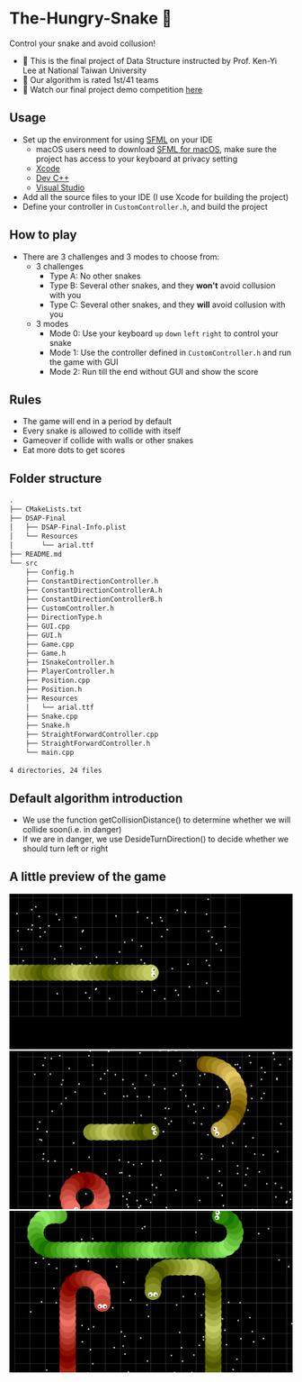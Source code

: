 # The-Hungry-Snake 🐍

Control your snake and avoid collusion!

- 🌴 This is the final project of Data Structure instructed by Prof. Ken-Yi Lee at National Taiwan University
- 🥇 Our algorithm is rated 1st/41 teams
- 🎥 Watch our final project demo competition [here](https://www.youtube.com/watch?v=RwqK-bDCWtg&ab_channel=FeisLee)

## Usage

- Set up the environment for using [SFML](https://www.sfml-dev.org/) on your IDE
  - macOS users need to download [SFML for macOS](https://www.sfml-dev.org/download/sfml/2.5.1/), make sure the project has access to your keyboard at privacy setting
  - [Xcode](https://blog.csdn.net/ilovestarbucks/article/details/124425801)
  - [Dev C++](https://programming727.pixnet.net/blog/post/24516428-c++-%E8%A8%AD%E7%BD%AE-sfml-dev-c++)
  - [Visual Studio](http://n.sfs.tw/content/index/14725#azm)
- Add all the source files to your IDE (I use Xcode for building the project)
- Define your controller in `CustomController.h`, and build the project

## How to play

- There are 3 challenges and 3 modes to choose from:
  - 3 challenges
    - Type A: No other snakes
    - Type B: Several other snakes, and they **won't** avoid collusion with you
    - Type C: Several other snakes, and they **will**  avoid collusion with you
  - 3 modes
    - Mode 0: Use your keyboard `up` `down` `left` `right` to control your snake
    - Mode 1: Use the controller defined in `CustomController.h` and run the game with GUI
    - Mode 2: Run till the end without GUI and show the score

## Rules

- The game will end in a period by default
- Every snake is allowed to collide with itself
- Gameover if collide with walls or other snakes
- Eat more dots to get scores

## Folder structure

``` shell
.
├── CMakeLists.txt
├── DSAP-Final
│   ├── DSAP-Final-Info.plist
│   └── Resources
│       └── arial.ttf
├── README.md
└── src
    ├── Config.h
    ├── ConstantDirectionController.h
    ├── ConstantDirectionControllerA.h
    ├── ConstantDirectionControllerB.h
    ├── CustomController.h
    ├── DirectionType.h
    ├── GUI.cpp
    ├── GUI.h
    ├── Game.cpp
    ├── Game.h
    ├── ISnakeController.h
    ├── PlayerController.h
    ├── Position.cpp
    ├── Position.h
    ├── Resources
    │   └── arial.ttf
    ├── Snake.cpp
    ├── Snake.h
    ├── StraightForwardController.cpp
    ├── StraightForwardController.h
    └── main.cpp

4 directories, 24 files
```

## Default algorithm introduction

- We use the function getCollisionDistance() to determine whether we will collide soon(i.e. in danger)
- If we are in danger, we use DesideTurnDirection() to decide whether we should turn left or right

## A little preview of the game

![TypeA](./img/TypeA.png)
![TypeB](./img/TypeB.png)
![TypeB](./img/TypeC.png)
